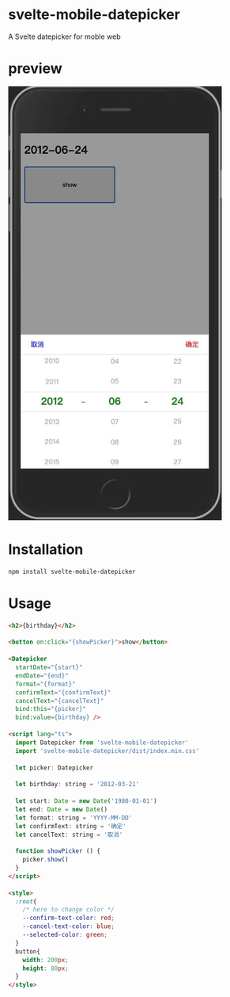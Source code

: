 # svelte-mobile-datepicker

A Svelte datepicker for moble web

# preview
![preview](./public/preview.jpg "preview")
# Installation
```bash
npm install svelte-mobile-datepicker
```

# Usage

```html
<h2>{birthday}</h2>

<button on:click="{showPicker}">show</button>

<Datepicker 
  startDate="{start}" 
  endDate="{end}"
  format="{format}"
  confirmText="{confirmText}"
  cancelText="{cancelText}"
  bind:this="{picker}"
  bind:value={birthday} />

<script lang="ts">
  import Datepicker from 'svelte-mobile-datepicker'
  import 'svelte-mobile-datepicker/dist/index.min.css'

  let picker: Datepicker

  let birthday: string = '2012-03-21'

  let start: Date = new Date('1980-01-01')
  let end: Date = new Date()
  let format: string = 'YYYY-MM-DD'
  let confirmText: string = '确定'
  let cancelText: string = '取消'

  function showPicker () {
    picker.show()
  }
</script>

<style>
  :root{
    /* here to change color */
    --confirm-text-color: red;
    --cancel-text-color: blue;
    --selected-color: green;
  }
  button{
    width: 200px;
    height: 80px;
  }
</style>
```